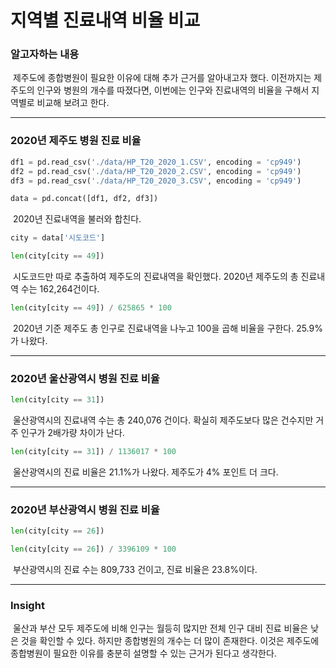 # 지역별 진료내역 비율 비교



### 알고자하는 내용

​	제주도에 종합병원이 필요한 이유에 대해 추가 근거를 알아내고자 했다. 이전까지는 제주도의 인구와 병원의 개수를 따졌다면, 이번에는 인구와 진료내역의 비율을 구해서 지역별로 비교해 보려고 한다.



---



### 2020년 제주도 병원 진료 비율

```python
df1 = pd.read_csv('./data/HP_T20_2020_1.CSV', encoding = 'cp949')
df2 = pd.read_csv('./data/HP_T20_2020_2.CSV', encoding = 'cp949')
df3 = pd.read_csv('./data/HP_T20_2020_3.CSV', encoding = 'cp949')

data = pd.concat([df1, df2, df3])
```

​	2020년 진료내역을 불러와 합친다.



```python
city = data['시도코드']

len(city[city == 49])
```

​	시도코드만 따로 추출하여 제주도의 진료내역을 확인했다. 2020년 제주도의 총 진료내역 수는 162,264건이다.



```python
len(city[city == 49]) / 625865 * 100
```

​	2020년 기준 제주도 총 인구로 진료내역을 나누고 100을 곱해 비율을 구한다. 25.9% 가 나왔다.



---



### 2020년 울산광역시 병원 진료 비율

```python
len(city[city == 31])
```

​	울산광역시의 진료내역 수는 총 240,076 건이다. 확실히 제주도보다 많은 건수지만 거주 인구가 2배가량 차이가 난다.



```python
len(city[city == 31]) / 1136017 * 100
```

​	울산광역시의 진료 비율은 21.1%가 나왔다. 제주도가 4% 포인트 더 크다.



---



### 2020년 부산광역시 병원 진료 비율

```python
len(city[city == 26])

len(city[city == 26]) / 3396109 * 100
```

​	부산광역시의 진료 수는 809,733 건이고, 진료 비율은 23.8%이다.



---



### Insight

​	울산과 부산 모두 제주도에 비해 인구는 월등히 많지만 전체 인구 대비 진료 비율은 낮은 것을 확인할 수 있다. 하지만 종합병원의 개수는 더 많이 존재한다. 이것은 제주도에 종합병원이 필요한 이유를 충분히 설명할 수 있는 근거가 된다고 생각한다.